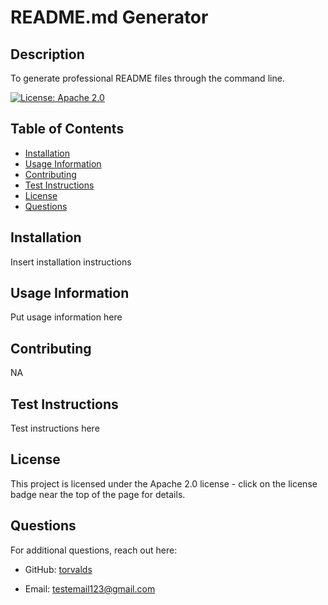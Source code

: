 # README.md Generator

## Description
To generate professional README files through the command line.

[![License: Apache 2.0](https://img.shields.io/badge/License-Apache_2.0-blue.svg)](https://opensource.org/licenses/Apache-2.0)

## Table of Contents
* [Installation](#Installation)
* [Usage Information](#Usage-Information)
* [Contributing](#Contributing)
* [Test Instructions](#Test-Instructions)
* [License](#License)
* [Questions](#Questions)

## Installation
  
  Insert installation instructions

## Usage Information
Put usage information here

## Contributing
NA

## Test Instructions
Test instructions here

## License
This project is licensed under the Apache 2.0 license - click on the license badge near the top of the page for details.

## Questions
For additional questions, reach out here:

* GitHub: [torvalds](https://github.com/torvalds)

* Email: testemail123@gmail.com
